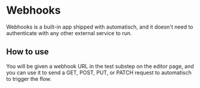 # Webhooks

Webhooks is a built-in app shipped with automatisch, and it doesn't need to authenticate with any other external service to run.

## How to use

You will be given a webhook URL in the test substep on the editor page, and you can use it to send a GET, POST, PUT, or PATCH request to automatisch to trigger the flow.
